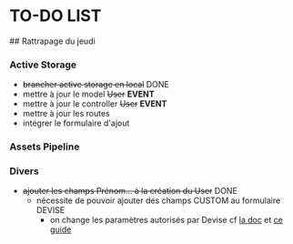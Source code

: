 # TO-DO LIST

## Rattrapage du jeudi

### Active Storage

* ~~brancher active storage en local~~ DONE
* mettre à jour le model ~~User~~ **EVENT**
* mettre à jour le controller ~~User~~ **EVENT**
* mettre à jour les routes
* intégrer le formulaire d'ajout

### Assets Pipeline


### Divers

* ~~ajouter les champs Prénom... à la création du User~~ DONE
  * nécessite de pouvoir ajouter des champs CUSTOM au formulaire DEVISE
    * on change les paramètres autorisés par Devise cf [la doc](https://github.com/plataformatec/devise#strong-parameters) et [ce guide](http://www.peoplecancode.com/tutorials/adding-custom-fields-to-devise)
